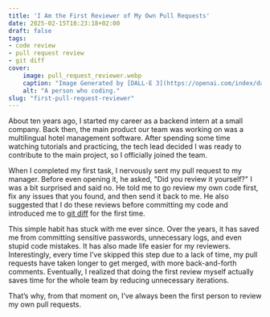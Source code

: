 ```yaml
---
title: 'I Am the First Reviewer of My Own Pull Requests'
date: 2025-02-15T18:23:18+02:00
draft: false
tags:
- code review
- pull request review
- git diff
cover:
    image: pull_request_reviewer.webp
    caption: "Image Generated by [DALL·E 3](https://openai.com/index/dall-e-3/)"
    alt: "A person who coding."
slug: "first-pull-request-reviewer"
---
```

About ten years ago, I started my career as a backend intern at a small company. Back then, the main product our team was working on was a multilingual hotel management software. After spending some time watching tutorials and practicing, the tech lead decided I was ready to contribute to the main project, so I officially joined the team.

When I completed my first task, I nervously sent my pull request to my manager. Before even opening it, he asked, "Did you review it yourself?" I was a bit surprised and said no. He told me to go review my own code first, fix any issues that you found, and then send it back to me. He also suggested that I do these reviews before committing my code and introduced me to [git diff](https://git-scm.com/docs/git-diff) for the first time.

This simple habit has stuck with me ever since. Over the years, it has saved me from committing sensitive passwords, unnecessary logs, and even stupid code mistakes. It has also made life easier for my reviewers. Interestingly, every time I’ve skipped this step due to a lack of time, my pull requests have taken longer to get merged, with more back-and-forth comments. Eventually, I realized that doing the first review myself actually saves time for the whole team by reducing unnecessary iterations.

That’s why, from that moment on, I’ve always been the first person to review my own pull requests.
